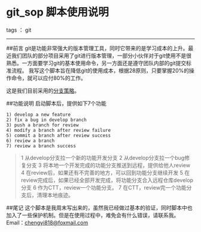 ﻿# git_sop 脚本使用说明

tags ： git

---

##前言
git是功能非常强大的版本管理工具，同时它带来的是学习成本的上升。最近我们团队的部分项目采用了git进行版本管理，一部分小伙伴对于git使用不是很熟悉。一方面要学习git的基本使用命令，另一方面还是遵守团队内部的git提交标准流程。
我写这个脚本旨在降低git的使用成本，根据28原则，只要掌握20%的操作命令，就可以应付80%的工作。

这是我们目前采用的[分支策略](http://mp.weixin.qq.com/s?__biz=MzAxODI5ODMwOA==&mid=212227888&idx=1&sn=1f5ed317868323b5ded102c62a5cb942#rd)。

##功能说明
启动脚本后，提供如下7个功能
```
1) develop a new feature
2) fix a bug in develop branch
3) push a branch for review
4) modify a branch after review failure
5) commit a branch after review success
6) review a branch
7) review a branch success
```
>1 从develop分支拉一个新的功能开发分支
>2 从develop分支拉一个bug修复分支
>3 将本地一个开发完成的功能分支推送到远程，提供给他人review
>4 在review后，如果还有不完善的地方，可以回到功能分支继续开发
>5 在review完成后，如果已经全部开发完成，将功能分支合入远程仓库develop分支
>6 作为CTT，review一个功能分支。
>7 在CTT，review完一个功能分支后，清理本地痕迹。

##尾记
这个脚本是我周末写出来的，虽然我已经做过基本的验证，同时脚本中也加入了一些保护机制。但是在使用过程中，难免会有什么错误，请联系我。Email：chengyi818@foxmail.com



